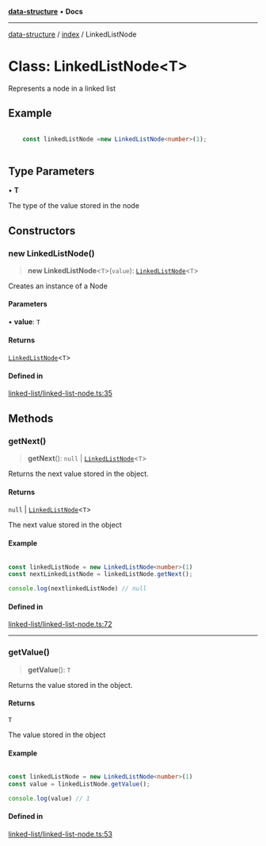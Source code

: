 [**data-structure**](../../README.md) • **Docs**

***

[data-structure](../../modules.md) / [index](../README.md) / LinkedListNode

# Class: LinkedListNode\<T\>

Represents a node in a linked list

## Example

```typescript
	
	const linkedListNode =new LinkedListNode<number>(1);
	
```

## Type Parameters

• **T**

The type of the value stored in the node

## Constructors

### new LinkedListNode()

> **new LinkedListNode**\<`T`\>(`value`): [`LinkedListNode`](LinkedListNode.md)\<`T`\>

Creates an instance of a Node

#### Parameters

• **value**: `T`

#### Returns

[`LinkedListNode`](LinkedListNode.md)\<`T`\>

#### Defined in

[linked-list/linked-list-node.ts:35](https://github.com/jun-young1993/data-structure/blob/eae160e9458303b4822c938483624a03a0697697/src/linked-list/linked-list-node.ts#L35)

## Methods

### getNext()

> **getNext**(): `null` \| [`LinkedListNode`](LinkedListNode.md)\<`T`\>

Returns the next value stored in the object.

#### Returns

`null` \| [`LinkedListNode`](LinkedListNode.md)\<`T`\>

The next value stored in the object

#### Example

```typescript

const linkedListNode = new LinkedListNode<number>(1)
const nextLinkedListNode = linkedListNode.getNext();

console.log(nextlinkedListNode) // null

```

#### Defined in

[linked-list/linked-list-node.ts:72](https://github.com/jun-young1993/data-structure/blob/eae160e9458303b4822c938483624a03a0697697/src/linked-list/linked-list-node.ts#L72)

***

### getValue()

> **getValue**(): `T`

Returns the value stored in the object.

#### Returns

`T`

The value stored in the object

#### Example

```typescript

const linkedListNode = new LinkedListNode<number>(1)
const value = linkedListNode.getValue();

console.log(value) // 1

```

#### Defined in

[linked-list/linked-list-node.ts:53](https://github.com/jun-young1993/data-structure/blob/eae160e9458303b4822c938483624a03a0697697/src/linked-list/linked-list-node.ts#L53)
